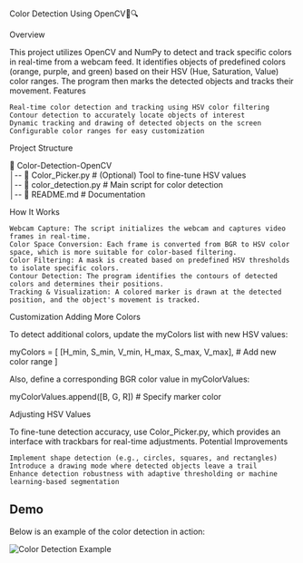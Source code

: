 Color Detection Using OpenCV🎨🔍

Overview

This project utilizes OpenCV and NumPy to detect and track specific colors in real-time from a webcam feed. It identifies objects of predefined colors (orange, purple, and green) based on their HSV (Hue, Saturation, Value) color ranges. The program then marks the detected objects and tracks their movement.
Features

    Real-time color detection and tracking using HSV color filtering
    Contour detection to accurately locate objects of interest
    Dynamic tracking and drawing of detected objects on the screen
    Configurable color ranges for easy customization

Project Structure

📂 Color-Detection-OpenCV  
│-- 📜 Color_Picker.py   # (Optional) Tool to fine-tune HSV values  
│-- 📜 color_detection.py   # Main script for color detection  
│-- 📜 README.md   # Documentation  

How It Works

    Webcam Capture: The script initializes the webcam and captures video frames in real-time.
    Color Space Conversion: Each frame is converted from BGR to HSV color space, which is more suitable for color-based filtering.
    Color Filtering: A mask is created based on predefined HSV thresholds to isolate specific colors.
    Contour Detection: The program identifies the contours of detected colors and determines their positions.
    Tracking & Visualization: A colored marker is drawn at the detected position, and the object's movement is tracked.

Customization
Adding More Colors

To detect additional colors, update the myColors list with new HSV values:

myColors = [
    [H_min, S_min, V_min, H_max, S_max, V_max],  # Add new color range
]

Also, define a corresponding BGR color value in myColorValues:

myColorValues.append([B, G, R])  # Specify marker color

Adjusting HSV Values

To fine-tune detection accuracy, use Color_Picker.py, which provides an interface with trackbars for real-time adjustments.
Potential Improvements

    Implement shape detection (e.g., circles, squares, and rectangles)
    Introduce a drawing mode where detected objects leave a trail
    Enhance detection robustness with adaptive thresholding or machine learning-based segmentation

## Demo  
Below is an example of the color detection in action:

![Color Detection Example](images/color_detection_example.jpg)

